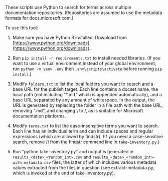 These scripts use Python to search for terms across multiple documentation repositories. (Repositories are assumed to use the metadata formats for docs.microsoft.com.)

To use this tool:

1. Make sure you have Python 3 installed. Download from [https://www.python.org/downloads](https://www.python.org/downloads).

2. Run `pip install -r requirements.txt` to install needed libraries. (If you want to use a virtual environment instead of your global environment, run `python -m venv .env` then `.env\scripts\activate` before running `pip install`.)

3. Modify `folders.txt` to list the local folders you want to search and a base URL for the publish target. Each line contains a docset name, the local path (not including "\*.md" which is appended automatically), and a base URL separated by any amount of whitespace. In the output, the URL is generated by replacing the folder in a file path with the base URL, removing ".md", and changing \ to /, as is suitable for Microsoft documentation platforms.

4. Modify `terms.txt` to list the case-insensitive terms you want to search. Each line has an individual term and can include spaces and regular expressions (which are allowed by findstr). (If you need a case-sensitive search, remove /I from the findstr command line in `take-inventory.py`.)

5. Run "python take-inventory.py" and output is generated in `results_<date>_<random_int>.csv` and `results_<date>_<random_int>-with-metadata.csv` files, the latter of which includes various metadata values extracted from the files in question (see extract-metadata.py, which is invoked at the end of take-inventory.py).
